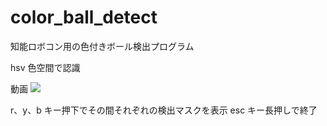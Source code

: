 # color_ball_detect

知能ロボコン用の色付きボール検出プログラム

hsv 色空間で認識

動画
[![](http://img.youtube.com/vi/PoXrVRAH_i8/0.jpg)](http://www.youtube.com/watch?v=PoXrVRAH_i8 "")


r、y、b キー押下でその間それぞれの検出マスクを表示
esc キー長押しで終了
